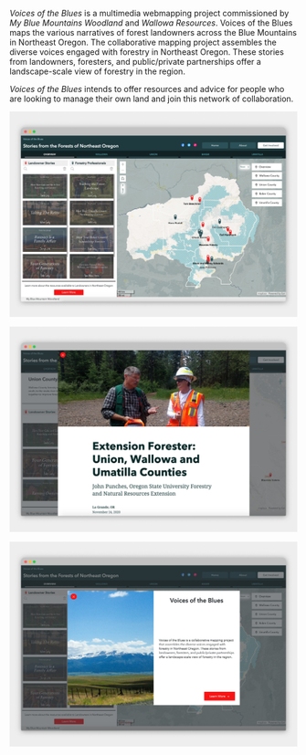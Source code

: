 *Voices of the Blues* is a multimedia webmapping project commissioned by *My Blue Mountains Woodland* and *Wallowa Resources*. Voices of the Blues maps the various narratives of forest landowners across the Blue Mountains in Northeast Oregon. The collaborative mapping project assembles the diverse voices engaged with forestry in Northeast Oregon. These stories from landowners, foresters, and public/private partnerships offer a landscape-scale view of forestry in the region.

*Voices of the Blues* intends to offer resources and advice for people who are looking to manage their own land and join this network of collaboration.

[Website]: https://experience.arcgis.com/experience/eb26ef8dbfd24823b0da88f5350c596a/	"Voices of the Blues"

![VOTB_full-map_lighter-background](/Design/design-portfolio/VOTB/VOTB_full-map_lighter-background.jpg)

![VOTB_story-map_lighter-background.jpg](/Design/design-portfolio/VOTB/VOTB_story-map_lighter-background.jpg.jpg)

![VOTB_splash-screen_lighter-background.jpg](/Design/design-portfolio/VOTB/VOTB_splash-screen_lighter-background.jpg.jpg)

